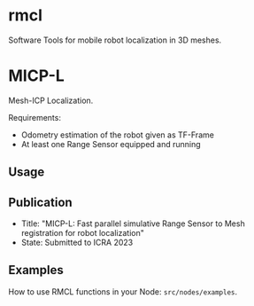 # rmcl

Software Tools for mobile robot localization in 3D meshes.

# MICP-L

Mesh-ICP Localization.


Requirements:
- Odometry estimation of the robot given as TF-Frame
- At least one Range Sensor equipped and running


## Usage


## Publication

- Title: "MICP-L: Fast parallel simulative Range Sensor to Mesh registration for robot localization"
- State: Submitted to ICRA 2023


## Examples

How to use RMCL functions in your Node: `src/nodes/examples`.



